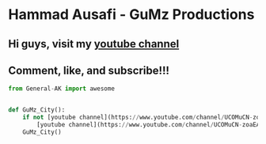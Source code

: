 # Hammad Ausafi - GuMz Productions

## Hi guys, visit my [youtube channel](https://www.youtube.com/channel/UCOMuCN-zoaEAmKq01gZRarA)

## Comment, like, and subscribe!!!

```python
from General-AK import awesome


def GuMz_City():
    if not [youtube channel](https://www.youtube.com/channel/UCOMuCN-zoaEAmKq01gZRarA):
        [youtube channel](https://www.youtube.com/channel/UCOMuCN-zoaEAmKq01gZRarA).click()
    GuMz_City()
```
